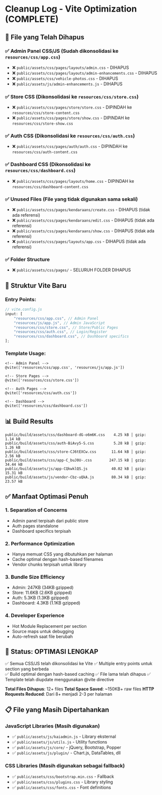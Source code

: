 # Cleanup Log - Vite Optimization (COMPLETE)

## 📁 File yang Telah Dihapus

### ✅ Admin Panel CSS/JS (Sudah dikonsolidasi ke `resources/css/app.css`)

-   ❌ `public/assets/css/pages/layouts/admin.css` - DIHAPUS
-   ❌ `public/assets/css/pages/layouts/admin-enhancements.css` - DIHAPUS
-   ❌ `public/assets/css/vehicle-photos.css` - DIHAPUS
-   ❌ `public/assets/js/admin-enhancements.js` - DIHAPUS

### ✅ Store CSS (Dikonsolidasi ke `resources/css/store.css`)

-   ❌ `public/assets/css/pages/store/store.css` - DIPINDAH ke `resources/css/store-content.css`
-   ❌ `public/assets/css/pages/store/show.css` - DIPINDAH ke `resources/css/store-show.css`

### ✅ Auth CSS (Dikonsolidasi ke `resources/css/auth.css`)

-   ❌ `public/assets/css/pages/auth/auth.css` - DIPINDAH ke `resources/css/auth-content.css`

### ✅ Dashboard CSS (Dikonsolidasi ke `resources/css/dashboard.css`)

-   ❌ `public/assets/css/pages/layouts/home.css` - DIPINDAH ke `resources/css/dashboard-content.css`

### ✅ Unused Files (File yang tidak digunakan sama sekali)

-   ❌ `public/assets/css/pages/kendaraans/create.css` - DIHAPUS (tidak ada referensi)
-   ❌ `public/assets/css/pages/kendaraans/edit.css` - DIHAPUS (tidak ada referensi)
-   ❌ `public/assets/css/pages/kendaraans/show.css` - DIHAPUS (tidak ada referensi)
-   ❌ `public/assets/css/pages/layouts/app.css` - DIHAPUS (tidak ada referensi)

### ✅ Folder Structure

-   ❌ `public/assets/css/pages/` - SELURUH FOLDER DIHAPUS

## 🎯 **Struktur Vite Baru**

### Entry Points:

```javascript
// vite.config.js
input: [
    "resources/css/app.css", // Admin Panel
    "resources/js/app.js", // Admin JavaScript
    "resources/css/store.css", // Store/Public Pages
    "resources/css/auth.css", // Login/Register
    "resources/css/dashboard.css", // Dashboard specifics
];
```

### Template Usage:

```blade
<!-- Admin Panel -->
@vite(['resources/css/app.css', 'resources/js/app.js'])

<!-- Store Pages -->
@vite(['resources/css/store.css'])

<!-- Auth Pages -->
@vite(['resources/css/auth.css'])

<!-- Dashboard -->
@vite(['resources/css/dashboard.css'])
```

## 📊 **Build Results**

```
public/build/assets/css/dashboard-dG-o6m6K.css    4.25 kB │ gzip:  1.14 kB
public/build/assets/css/auth-BiAvy5-S.css         5.28 kB │ gzip:  1.26 kB
public/build/assets/css/store-CJ6tEXCw.css       11.64 kB │ gzip:  2.56 kB
public/build/assets/css/app-C_buJ0U-.css        247.15 kB │ gzip: 34.44 kB
public/build/assets/js/app-CQkwklQS.js           40.02 kB │ gzip: 15.31 kB
public/build/assets/js/vendor-Cbz-uQkA.js        80.34 kB │ gzip: 23.57 kB
```

## ✅ **Manfaat Optimasi Penuh**

### 1. **Separation of Concerns**

-   Admin panel terpisah dari public store
-   Auth pages standalone
-   Dashboard specifics terpisah

### 2. **Performance Optimization**

-   Hanya memuat CSS yang dibutuhkan per halaman
-   Cache optimal dengan hash-based filenames
-   Vendor chunks terpisah untuk library

### 3. **Bundle Size Efficiency**

-   Admin: 247KB (34KB gzipped)
-   Store: 11.6KB (2.6KB gzipped)
-   Auth: 5.3KB (1.3KB gzipped)
-   Dashboard: 4.3KB (1.1KB gzipped)

### 4. **Developer Experience**

-   Hot Module Replacement per section
-   Source maps untuk debugging
-   Auto-refresh saat file berubah

## 🎉 **Status: OPTIMASI LENGKAP**

✅ Semua CSS/JS telah dikonsolidasi ke Vite
✅ Multiple entry points untuk section yang berbeda  
✅ Build optimal dengan hash-based caching
✅ File lama telah dihapus
✅ Template telah diupdate menggunakan @vite directive

**Total Files Dihapus**: 12+ files
**Total Space Saved**: ~150KB+ raw files
**HTTP Requests Reduced**: Dari 8+ menjadi 2-3 per halaman

## 📋 **File yang Masih Dipertahankan**

### JavaScript Libraries (Masih digunakan)

-   ✅ `public/assets/js/kaiadmin.js` - Library eksternal
-   ✅ `public/assets/js/utils.js` - Utility functions
-   ✅ `public/assets/js/core/` - jQuery, Bootstrap, Popper
-   ✅ `public/assets/js/plugin/` - Chart.js, DataTables, dll

### CSS Libraries (Masih digunakan sebagai fallback)

-   ✅ `public/assets/css/bootstrap.min.css` - Fallback
-   ✅ `public/assets/css/plugins.css` - Library styling
-   ✅ `public/assets/css/fonts.css` - Font definitions
